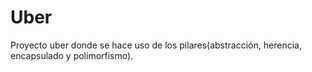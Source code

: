 # Uber
Proyecto uber donde se hace uso de los pilares(abstracción, herencia, encapsulado y polimorfismo).
